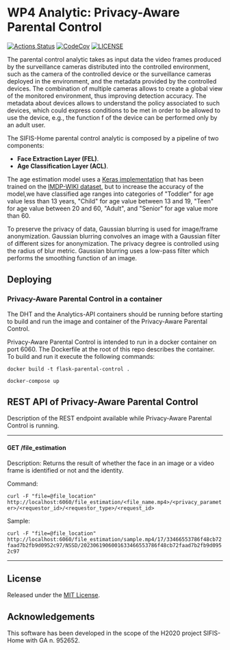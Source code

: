 # WP4 Analytic: Privacy-Aware Parental Control

[![Actions Status][actions badge]][actions]
[![CodeCov][codecov badge]][codecov]
[![LICENSE][license badge]][license]

<!-- Links -->
[actions]: https://github.com/sifis-home/flask-parental-control/actions
[codecov]: https://codecov.io/gh/sifis-home/flask-parental-control
[license]: LICENSES/MIT.txt

<!-- Badges -->
[actions badge]: https://github.com/sifis-home/flask-parental-control/workflows/flask-parental-control/badge.svg
[codecov badge]: https://codecov.io/gh/sifis-home/flask-parental-control/branch/master/graph/badge.svg
[license badge]: https://img.shields.io/badge/license-MIT-blue.svg

The parental control analytic takes as input data the video frames produced by the surveillance cameras distributed into the controlled environment, such as the camera of the controlled device or the surveillance cameras deployed in the environment, and the metadata provided by the controlled devices. The combination of multiple cameras allows to create a global view of the monitored environment, thus improving detection accuracy. The metadata about devices allows to understand the policy associated to such devices, which could express conditions to be met in order to be allowed to use the device, e.g., the function f of the device can be performed only by an adult user. 

The SIFIS-Home parental control analytic is composed by a pipeline of two components: 
- **Face Extraction Layer (FEL)**.
- **Age Classification Layer (ACL)**.

The age estimation model uses a [Keras implementation](https://github.com/yu4u/age-gender-estimation) that has been trained on the [IMDP-WIKI dataset](https://data.vision.ee.ethz.ch/cvl/rrothe/imdb-wiki/), but to increase the accuracy of the model,we have classified age ranges into categories of "Toddler" for age value less than 13 years, "Child" for age value between 13 and 19, "Teen" for age value between 20 and 60, "Adult", and "Senior" for age value more than 60.

To preserve the privacy of data, Gaussian blurring is used for image/frame anonymization. Gaussian blurring convolves an image with a Gaussian filter of different sizes for anonymization. The privacy degree is controlled using the radius of blur metric. Gaussian blurring uses a low-pass filter which performs the smoothing function of an image. 

## Deploying

### Privacy-Aware Parental Control in a container
The DHT and the Analytics-API containers should be running before starting to build and run the image and container of the Privacy-Aware Parental Control.

Privacy-Aware Parental Control is intended to run in a docker container on port 6060. The Dockerfile at the root of this repo describes the container. To build and run it execute the following commands:

`docker build -t flask-parental-control .`

`docker-compose up`

## REST API of Privacy-Aware Parental Control

Description of the REST endpoint available while Privacy-Aware Parental Control is running.

---

#### GET /file_estimation

Description: Returns the result of whether the face in an image or a video frame is identified or not and the identity.

Command: 

`curl -F "file=@file_location" http://localhost:6060/file_estimation/<file_name.mp4>/<privacy_parameter>/<requestor_id>/<requestor_type>/<request_id>`

Sample: 

`curl -F "file=@file_location" http://localhost:6060/file_estimation/sample.mp4/17/33466553786f48cb72faad7b2fb9d0952c97/NSSD/2023061906001633466553786f48cb72faad7b2fb9d0952c97`

---
## License

Released under the [MIT License](LICENSE).

## Acknowledgements

This software has been developed in the scope of the H2020 project SIFIS-Home with GA n. 952652.
